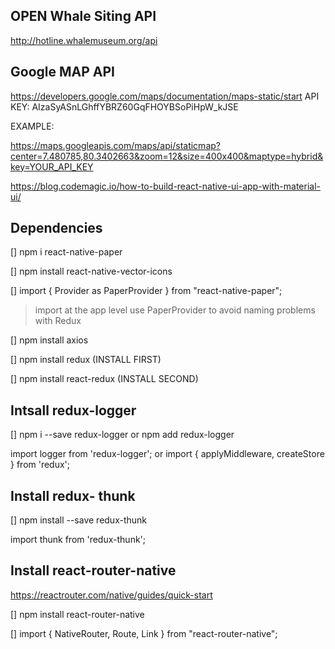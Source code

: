 
## OPEN Whale Siting API

http://hotline.whalemuseum.org/api

##  Google MAP API

https://developers.google.com/maps/documentation/maps-static/start
API KEY: AIzaSyASnLGhffYBRZ60GqFHOYBSoPiHpW_kJSE

EXAMPLE:

https://maps.googleapis.com/maps/api/staticmap?center=7.480785,80.3402663&zoom=12&size=400x400&maptype=hybrid&key=YOUR_API_KEY


https://blog.codemagic.io/how-to-build-react-native-ui-app-with-material-ui/

##  Dependencies

[] npm i react-native-paper

[] npm install react-native-vector-icons

[] import { Provider as PaperProvider } from "react-native-paper";

  > import at the app level
  > use PaperProvider to avoid naming problems with Redux

[] npm install axios

[] npm install redux (INSTALL FIRST)

[] npm install react-redux (INSTALL SECOND)



## Intsall redux-logger

[] npm i --save redux-logger
  or
  npm add redux-logger


  import logger from 'redux-logger'; 
  or
  import { applyMiddleware, createStore } from 'redux';

## Install redux- thunk

[] npm install --save redux-thunk

  import thunk from 'redux-thunk';

  ## Install react-router-native

  https://reactrouter.com/native/guides/quick-start

  [] npm install react-router-native

  [] import { NativeRouter, Route, Link } from "react-router-native";